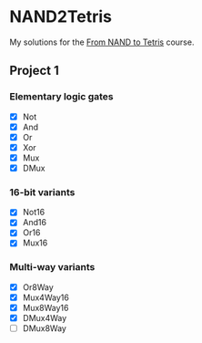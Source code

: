 # NAND2Tetris

My solutions for the [From NAND to Tetris] course.

## Project 1

### Elementary logic gates

- [x] Not
- [x] And
- [x] Or
- [x] Xor
- [x] Mux
- [x] DMux

### 16-bit variants

- [x] Not16
- [x] And16
- [x] Or16
- [x] Mux16

### Multi-way variants

- [x] Or8Way
- [x] Mux4Way16
- [x] Mux8Way16
- [x] DMux4Way
- [ ] DMux8Way

[From NAND to Tetris]: http://nand2tetris.org/
